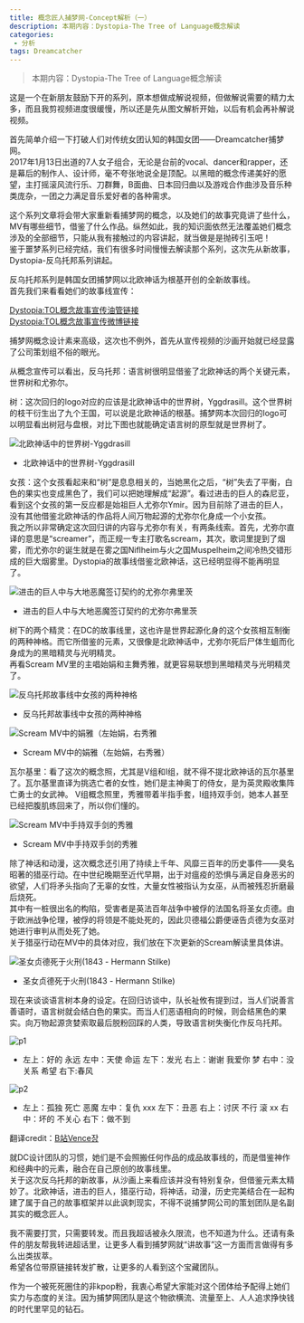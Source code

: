 ```yaml
---
title: 概念匠人捕梦网-Concept解析（一）
description: 本期内容：Dystopia-The Tree of Language概念解读
categories:
 - 分析
tags: Dreamcatcher
---
```


> 本期内容：Dystopia-The Tree of Language概念解读

<!-- more -->

这是一个在新朋友鼓励下开的系列，原本想做成解说视频，但做解说需要的精力太多，而且我剪视频进度很缓慢，所以还是先从图文解析开始，以后有机会再补解说视频。

首先简单介绍一下打破人们对传统女团认知的韩国女团——Dreamcatcher捕梦网。<br>
2017年1月13日出道的7人女子组合，无论是台前的vocal、dancer和rapper，还是幕后的制作人、设计师，毫不夸张地说全是顶配。以黑暗的概念传递美好的愿望，主打摇滚风流行乐、刀群舞，B面曲、日本回归曲以及游戏合作曲涉及音乐种类庞杂，一团之力满足音乐爱好者的各种需求。

这个系列文章将会带大家重新看捕梦网的概念，以及她们的故事究竟讲了些什么，MV有哪些细节，借鉴了什么作品。纵然如此，我的知识面依然无法覆盖她们概念涉及的全部细节，只能从我有接触过的内容讲起，就当做是是抛砖引玉吧！<br>
鉴于噩梦系列已经完结，我们有很多时间慢慢去解读那个系列，这次先从新故事，Dystopia-反乌托邦系列讲起。

反乌托邦系列是韩国女团捕梦网以北欧神话为根基开创的全新故事线。<br>
首先我们来看看她们的故事线宣传：

[Dystopia:TOL概念故事宣传油管链接](https://www.youtube.com/watch?v=41oftK_91PI)<br>
[Dystopia:TOL概念故事宣传微博链接](http://t.cn/A6hLj3dv?m=4471189361793900&u=6066447688)

捕梦网概念设计素来高级，这次也不例外，首先从宣传视频的沙画开始就已经显露了公司策划组不俗的眼光。

从概念宣传可以看出，反乌托邦：语言树很明显借鉴了北欧神话的两个关键元素，世界树和尤弥尔。

树：这次回归的logo对应的应该是北欧神话中的世界树，Yggdrasill。这个世界树的枝干衍生出了九个王国，可以说是北欧神话的根基。捕梦网本次回归的logo可以明显看出树冠与盘根，对比下图也就能确定语言树的原型就是世界树了。

![北欧神话中的世界树-Yggdrasill](https://s1.ax1x.com/2020/07/25/UzydeA.png)
* 北欧神话中的世界树-Yggdrasill

女孩：这个女孩看起来和“树”是息息相关的，当她黑化之后，“树”失去了平衡，白色的果实也变成黑色了，我们可以把她理解成“起源”。看过进击的巨人的森尼亚，看到这个女孩的第一反应都是始祖巨人尤弥尔Ymir。因为目前除了进击的巨人，没有其他借鉴北欧神话的作品将人间万物起源的尤弥尔化身成一个小女孩。<br>
我之所以非常确定这次回归讲的内容与尤弥尔有关，有两条线索。首先，尤弥尔直译的意思是“screamer”，而正规一专主打歌名scream，其次，歌词里提到了烟雾，而尤弥尔的诞生就是在雾之国Niflheim与火之国Muspelheim之间冷热交错形成的巨大烟雾里。Dystopia的故事线借鉴北欧神话，这已经明显得不能再明显了。

![进击的巨人中与大地恶魔签订契约的尤弥尔弗里茨](https://s1.ax1x.com/2020/07/25/Uzy8JK.jpg)
* 进击的巨人中与大地恶魔签订契约的尤弥尔弗里茨

树下的两个精灵：在DC的故事线里，这也许是世界起源化身的这个女孩相互制衡的两种神格。而它所借鉴的元素，又很像是北欧神话中，尤弥尔死后尸体生蛆而化身成为的黑暗精灵与光明精灵。<br>
再看Scream MV里的主唱始娟和主舞秀雅，就更容易联想到黑暗精灵与光明精灵了。

![反乌托邦故事线中女孩的两种神格](https://s1.ax1x.com/2020/07/25/UzyDFP.png)
* 反乌托邦故事线中女孩的两种神格

![Scream MV中的娟雅（左始娟，右秀雅](https://s1.ax1x.com/2020/07/25/UzyGRO.jpg)
* Scream MV中的娟雅（左始娟，右秀雅）

瓦尔基里：看了这次的概念照，尤其是V组和I组，就不得不提北欧神话的瓦尔基里了。瓦尔基里直译为挑选亡者的女性，她们是主神奥丁的侍女，是为英灵殿收集阵亡勇士的女武神。
V组概念照里，秀雅带着半指手套，I组持双手剑，她本人甚至已经把腹肌练回来了，所以你们懂的。

![Scream MV中手持双手剑的秀雅](https://s1.ax1x.com/2020/07/25/Uzy6SS.png)
* Scream MV中手持双手剑的秀雅

除了神话和动漫，这次概念还引用了持续上千年、风靡三百年的历史事件——臭名昭著的猎巫行动。在中世纪晚期至近代早期，出于对瘟疫的恐惧与满足自身恶劣的欲望，人们将矛头指向了无辜的女性，大量女性被指认为女巫，从而被残忍折磨最后烧死。<br>
其中有一桩很出名的构陷，受害者是英法百年战争中被俘的法国名将圣女贞德。由于欧洲战争伦理，被俘的将领是不能处死的，因此贝德福公爵便诬告贞德为女巫对她进行审判从而处死了她。<br>
关于猎巫行动在MV中的具体对应，我们放在下次更新的Scream解读里具体讲。<br>
<!--(参考资料：欧洲猎巫运动——巫术、性虐与黑死病)-->

![圣女贞德死于火刑(1843 - Hermann Stilke)](https://s1.ax1x.com/2020/07/25/UzylIx.jpg)
* 圣女贞德死于火刑(1843 - Hermann Stilke)

现在来谈谈语言树本身的设定。在回归访谈中，队长祉攸有提到过，当人们说善言善语时，语言树就会结白色的果实。而当人们恶语相向的时候，则会结黑色的果实。向万物起源贪婪索取最后脱粉回踩的人类，导致语言树失衡化作反乌托邦。

![p1](https://s1.ax1x.com/2020/07/25/UzywdI.png)
* 左上：好的 永远 左中：天使 命运 左下：发光 右上：谢谢 我爱你 梦 右中：没关系 希望 右下:春风

![p2](https://s1.ax1x.com/2020/07/25/UzyNsH.png)
* 左上：孤独 死亡 恶魔 左中：复仇 xxx 左下：丑恶 右上：讨厌 不行 滚 xx 右中：坏的 不关心 右下：做不到

翻译credit：[B站Vence장](https://space.bilibili.com/323391540)

就DC设计团队的习惯，她们是不会照搬任何作品的成品故事线的，而是借鉴神作和经典中的元素，融合在自己原创的故事线里。<br>
关于这次反乌托邦的新故事，从沙画上来看应该并没有特别复杂，但借鉴元素太精妙了。北欧神话，进击的巨人，猎巫行动，将神话，动漫，历史完美结合在一起构建了属于自己的故事框架并以此讽刺现实，不得不说捕梦网公司的策划团队是名副其实的概念匠人。

我不需要打赏，只需要转发。而且我超话被永久限流，也不知道为什么。还请有条件的朋友帮我转进超话里，让更多人看到捕梦网就“讲故事”这一方面而言做得有多么出类拔萃。<br>
希望各位带原链接转发扩散，让更多的人看到这个宝藏团队。

作为一个被死死圈住的非kpop粉，我衷心希望大家能对这个团体给予配得上她们实力与态度的关注。因为捕梦网团队是这个物欲横流、流量至上、人人追求挣快钱的时代里罕见的钻石。
